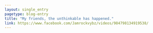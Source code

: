 ```yaml
---
layout: single_entry
pagetype: blog-entry
title: "My friends, the unthinkable has happened."
link: https://www.facebook.com/Jamrockvybz/videos/984798134919538/
---  
```

